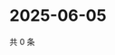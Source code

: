 # 2025-06-05

共 0 条

<!-- BEGIN ZHIHUQUESTIONS -->
<!-- 最后更新时间 Thu Jun 05 2025 01:10:26 GMT+0800 (China Standard Time) -->

<!-- END ZHIHUQUESTIONS -->
